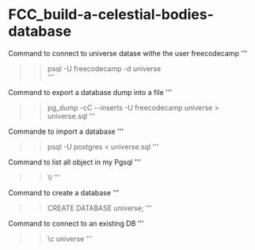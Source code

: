 # FCC_build-a-celestial-bodies-database

Command to connect to universe datase withe the user freecodecamp 
'''
>> psql -U freecodecamp -d universe   
'''

Command to export a database dump into a file
'''
>> pg_dump -cC --inserts -U freecodecamp universe > universe.sql 
'''

Commande to import a database
'''
>> psql -U postgres < universe.sql 
'''




Command to list all object in my Pgsql
'''
>> \l
'''

Command to create a database
'''
>> CREATE DATABASE universe;
'''

Command to connect to an existing DB
'''
>> \c universe
'''
